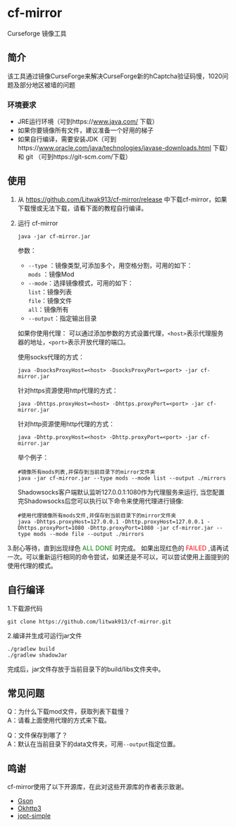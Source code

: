 # cf-mirror  
Curseforge 镜像工具  
## 简介
该工具通过镜像CurseForge来解决CurseForge新的hCaptcha验证码慢，1020问题及部分地区被墙的问题
### 环境要求

- JRE运行环境（可到https://www.java.com/ 下载）
- 如果你要镜像所有文件，建议准备一个好用的梯子
- 如果自行编译，需要安装JDK（可到https://www.oracle.com/java/technologies/javase-downloads.html 下载）和 git （可到https://git-scm.com/下载）

## 使用

1. 从 https://github.com/Litwak913/cf-mirror/release 中下载cf-mirror，如果下载慢或无法下载，请看下面的教程自行编译。
2. 运行 cf-mirror
   ```shell
   java -jar cf-mirror.jar 
   ```
   参数：
   - `--type` ：镜像类型,可添加多个，用空格分割，可用的如下：  
     `mods` ：镜像Mod
   - `--mode`：选择镜像模式，可用的如下：  
     `list`：镜像列表  
     `file`：镜像文件  
     `all`：镜像所有  
   - `--output`：指定输出目录  

   如果你使用代理：
   可以通过添加参数的方式设置代理，`<host>`表示代理服务器的地址，`<port>`表示开放代理的端口。

   使用socks代理的方式：
   ```shell
   java -DsocksProxyHost=<host> -DsocksProxyPort=<port> -jar cf-mirror.jar 
   ```
   针对https资源使用http代理的方式：
   ```shell
   java -Dhttps.proxyHost=<host> -Dhttps.proxyPort=<port> -jar cf-mirror.jar
   ```
   针对http资源使用http代理的方式：
   ```shell
   java -Dhttp.proxyHost=<host> -Dhttp.proxyPort=<port> -jar cf-mirror.jar
   ```
   举个例子： 
   
   ```shell
   #镜像所有mods列表,并保存到当前目录下的mirror文件夹
   java -jar cf-mirror.jar --type mods --mode list --output ./mirrors
   ```
   Shadowsocks客户端默认监听127.0.0.1:1080作为代理服务来运行, 当您配置完Shadowsocks后您可以执行以下命令来使用代理进行镜像:
   ```shell
   #使用代理镜像所有mods文件,并保存到当前目录下的mirror文件夹
   java -Dhttps.proxyHost=127.0.0.1 -Dhttp.proxyHost=127.0.0.1 -Dhttps.proxyPort=1080 -Dhttp.proxyPort=1080 -jar cf-mirror.jar --type mods --mode file --output ./mirrors
   ```
  3.耐心等待，直到出现绿色 <font color=#008000>ALL DONE</font> 时完成。
    如果出现红色的 <font color=red>FAILED</font> ,请再试一次。可以重新运行相同的命令尝试，如果还是不可以，可以尝试使用上面提到的使用代理的模式。
## 自行编译
  1.下载源代码
  ```shell
  git clone https://github.com/litwak913/cf-mirror.git
  ```
  2.编译并生成可运行jar文件
  ```shell
  ./gradlew build
  ./gradlew shadowJar
  ```
  完成后，jar文件存放于当前目录下的build/libs文件夹中。
## 常见问题
  Q：为什么下载mod文件，获取列表下载慢？  
  A：请看上面使用代理的方式来下载。  
  
  Q：文件保存到哪了？  
  A：默认在当前目录下的data文件夹，可用`--output`指定位置。  

## 鸣谢
  cf-mirror使用了以下开源库，在此对这些开源库的作者表示致谢。
  - [Gson](https://github.com/google/gson)
  - [Okhttp3](https://github.com/square/okhttp)
  - [jopt-simple](https://github.com/jopt-simple/jopt-simple)

